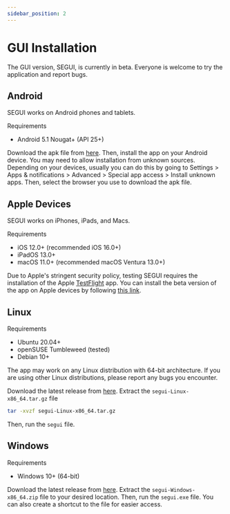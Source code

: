 ```yaml
---
sidebar_position: 2
---
```


# GUI Installation

The GUI version, SEGUI, is currently in beta. Everyone is welcome to try the application and report bugs.

## Android

SEGUI works on Android phones and tablets.

Requirements

- Android 5.1 Nougat+ (API 25+)

Download the apk file from [here](https://github.com/hhandika/segui/releases). Then, install the app on your Android device. You may need to allow installation from unknown sources. Depending on your devices, usually you can do this by going to Settings > Apps & notifications > Advanced > Special app access > Install unknown apps. Then, select the browser you use to download the apk file.

## Apple Devices

SEGUI works on iPhones, iPads, and Macs.

Requirements

- iOS 12.0+ (recommended iOS 16.0+)
- iPadOS 13.0+
- macOS 11.0+ (recommended macOS Ventura 13.0+)

Due to Apple's stringent security policy, testing SEGUI requires the installation of the Apple [TestFlight](https://developer.apple.com/testflight/) app. You can install the beta version of the app on Apple devices by following [this link](https://testflight.apple.com/join/LSJD5D0i).

## Linux

Requirements

- Ubuntu 20.04+
- openSUSE Tumbleweed (tested)
- Debian 10+

The app may work on any Linux distribution with 64-bit architecture. If you are using other Linux distributions, please report any bugs you encounter.

Download the latest release from [here](https://github.com/hhandika/segui/releases). Extract the `segui-Linux-x86_64.tar.gz` file

```bash
tar -xvzf segui-Linux-x86_64.tar.gz
```

Then, run the `segui` file.

## Windows

Requirements

- Windows 10+ (64-bit)

Download the latest release from [here](https://github.com/hhandika/segui/releases). Extract the `segui-Windows-x86_64.zip` file to your desired location. Then, run the `segui.exe` file. You can also create a shortcut to the file for easier access.
